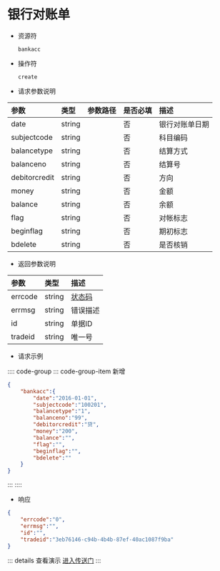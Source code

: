 # 银行对账单

- 资源符

  `bankacc`

- 操作符

  `create`

- 请求参数说明

|参数|类型|参数路径|是否必填|描述|
|:-|:-|:-|:-|:-|
|date|string||否|银行对账单日期|
|subjectcode|string||否|科目编码|
|balancetype|string||否|结算方式|
|balanceno|string||否|结算号|
|debitorcredit|string||否|方向|
|money|string||否|金额|
|balance|string||否|余额|
|flag|string||否|对帐标志|
|beginflag|string||否|期初标志|
|bdelete|string||否|是否核销|

- 返回参数说明

|参数|类型|描述|
|:-|:-|:-|
|errcode|string|[状态码](./../error.md)|
|errmsg|string|错误描述|
|id|string|单据ID|
|tradeid|string|唯一号|

- 请求示例

:::: code-group
::: code-group-item 新增

```json
{
    "bankacc":{
        "date":"2016-01-01",
        "subjectcode":"100201",
        "balancetype":"1",
        "balanceno":"99",
        "debitorcredit":"贷",
        "money":"200",
        "balance":"",
        "flag":"",
        "beginflag":"",
        "bdelete":""
    }
}
```

:::
::::

- 响应

```json
{
    "errcode":"0",
    "errmsg":"",
    "id":"",
    "tradeid":"3eb76146-c94b-4b4b-87ef-40ac1087f9ba"
}
```

::: details 查看演示
[进入传送门](/images/yonyou/gif/bankacc.gif)
:::
